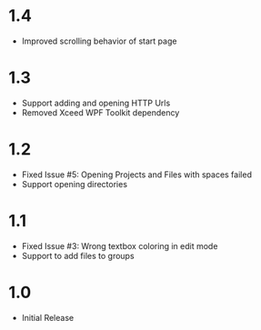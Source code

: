 # 1.4

- Improved scrolling behavior of start page

# 1.3

- Support adding and opening HTTP Urls 
- Removed Xceed WPF Toolkit dependency

# 1.2

- Fixed Issue #5: Opening Projects and Files with spaces failed
- Support opening directories

# 1.1

- Fixed Issue #3: Wrong textbox coloring in edit mode
- Support to add files to groups

# 1.0

- Initial Release

